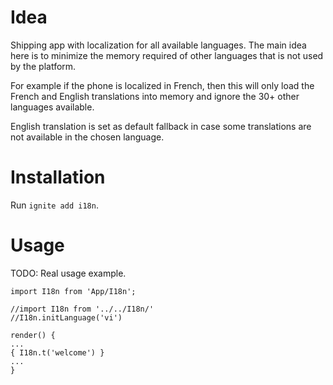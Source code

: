 # Idea

Shipping app with localization for all available languages. The main idea here is to minimize the memory required of other languages that is not used by the platform.

For example if the phone is localized in French, then this will only load the French and English translations into memory and ignore the 30+ other languages available.

English translation is set as default fallback in case some translations are not available in the chosen language.

# Installation

Run `ignite add i18n`.

# Usage

TODO: Real usage example.

    import I18n from 'App/I18n';

    //import I18n from '../../I18n/'
    //I18n.initLanguage('vi')

    render() {
    ...
    { I18n.t('welcome') }
    ...
    }
